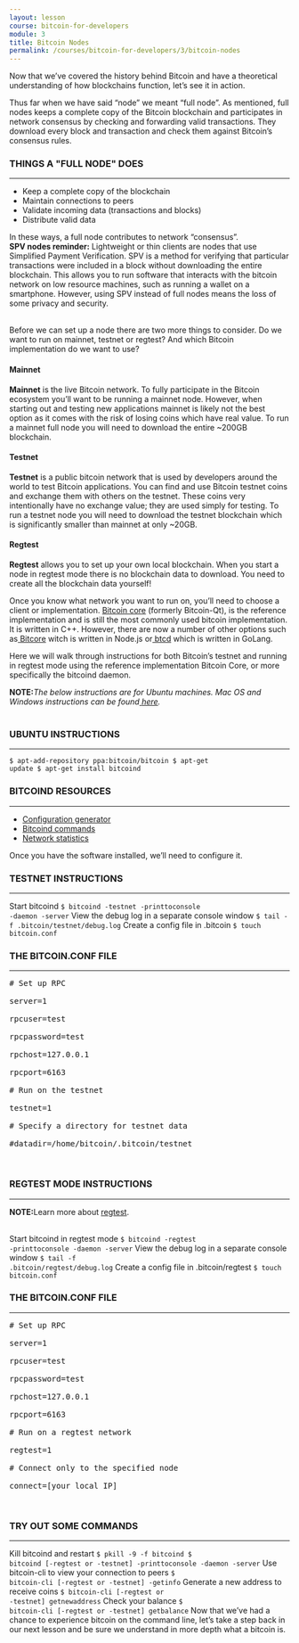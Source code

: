 ```yaml
---
layout: lesson
course: bitcoin-for-developers
module: 3
title: Bitcoin Nodes
permalink: /courses/bitcoin-for-developers/3/bitcoin-nodes
---
```


<span>
<span class="openingParagraph">Now that we’ve covered the history behind Bitcoin and have a theoretical understanding of how blockchains function, let’s see it in action.</span>

Thus far when we have said “node” we meant “full node”. As mentioned, full nodes keeps a complete copy of the Bitcoin blockchain and participates in network consensus by checking and forwarding valid transactions. They download every block and transaction and check them against Bitcoin’s consensus rules.
<h3>THINGS A "FULL NODE" DOES</h3>

<hr />

<ul>
 	<li>Keep a complete copy of the blockchain</li>
 	<li>Maintain connections to peers</li>
 	<li>Validate incoming data (transactions and blocks)</li>
 	<li>Distribute valid data</li>
</ul>
In these ways, a full node contributes to network “consensus”.
<div class="tealCallout"><b>SPV nodes reminder:</b> Lightweight or thin clients are nodes that use Simplified Payment Verification. SPV is a method for verifying that particular transactions were included in a block without downloading the entire blockchain. This allows you to run software that interacts with the bitcoin network on low resource machines, such as running a wallet on a smartphone. However, using SPV instead of full nodes means the loss of some privacy and security.</div>
&nbsp;

Before we can set up a node there are two more things to consider. Do we want to run on mainnet, testnet or regtest? And which Bitcoin implementation do we want to use?
<h4>Mainnet</h4>
<b>Mainnet</b> is the live Bitcoin network. To fully participate in the Bitcoin ecosystem you’ll want to be running a mainnet node. However, when starting out and testing new applications mainnet is likely not the best option as it comes with the risk of losing coins which have real value. To run a mainnet full node you will need to download the entire ~200GB blockchain.
<h4>Testnet</h4>
<b>Testnet</b> is a public bitcoin network that is used by developers around the world to test Bitcoin applications. You can find and use Bitcoin testnet coins and exchange them with others on the testnet. These coins very intentionally have no exchange value; they are used simply for testing. To run a testnet node you will need to download the testnet blockchain which is significantly smaller than mainnet at only ~20GB.
<h4>Regtest</h4>
<b>Regtest</b> allows you to set up your own local blockchain. When you start a node in regtest mode there is no blockchain data to download. You need to create all the blockchain data yourself!

Once you know what network you want to run on, you’ll need to choose a client or implementation. <a href="https://github.com/bitcoin/bitcoin" target="_blank" rel="noopener noreferrer">Bitcoin core</a> (formerly Bitcoin-Qt), is the reference implementation and is still the most commonly used bitcoin implementation. It is written in C++. However, there are now a number of other options such as<a href="https://github.com/bitpay/bitcore/" target="_blank" rel="noopener noreferrer"> Bitcore</a> witch is written in Node.js or<a href="https://github.com/btcsuite/btcd" target="_blank" rel="noopener noreferrer"> btcd</a> which is written in GoLang.

Here we will walk through instructions for both Bitcoin’s testnet and running in regtest mode using the reference implementation Bitcoin Core, or more specifically the bitcoind daemon.
<div class="purpleNote"><b>NOTE:</b><i>The below instructions are for Ubuntu machines. Mac OS and Windows instructions can be found</i><a href="https://bitcoin.org/en/full-node"> <i>here</i></a><i>.</i></div>
&nbsp;
<h3>UBUNTU INSTRUCTIONS</h3>

<hr />

<code class="cli">$ apt-add-repository ppa:bitcoin/bitcoin
$ apt-get update
$ apt-get install bitcoind</code>
<h3>BITCOIND RESOURCES</h3>

<hr />

<ul>
 	<li><a href="https://jlopp.github.io/bitcoin-core-config-generator/" target="_blank" rel="noopener noreferrer">Configuration generator</a></li>
 	<li><a href="https://en.bitcoin.it/wiki/Running_Bitcoin" target="_blank" rel="noopener noreferrer">Bitcoind commands</a></li>
 	<li><a href="https://coin.dance/nodes" target="_blank" rel="noopener noreferrer">Network statistics</a></li>
</ul>
Once you have the software installed, we’ll need to configure it.
<h3>TESTNET INSTRUCTIONS</h3>

<hr />

Start bitcoind
<code class="cli">$ bitcoind -testnet -printtoconsole -daemon -server</code>
View the debug log in a separate console window
<code class="cli">$ tail -f .bitcoin/testnet/debug.log</code>
Create a config file in .bitcoin
<code class="cli">$ touch bitcoin.conf</code>
<h3>THE BITCOIN.CONF FILE</h3>

<hr />

<pre># Set up RPC

server=1

rpcuser=test

rpcpassword=test

rpchost=127.0.0.1

rpcport=6163

# Run on the testnet

testnet=1

# Specify a directory for testnet data

#datadir=/home/bitcoin/.bitcoin/testnet
</pre>
&nbsp;
<h3>REGTEST MODE INSTRUCTIONS</h3>

<hr />

<div class="purpleNote"><b>NOTE:</b>Learn more about <a href="https://bitcoin.org/en/developer-examples#regtest-mode" target="_blank" rel="noopener noreferrer"> regtest</a>.</div>
&nbsp;

Start bitcoind in regtest mode
<code class="cli">$ bitcoind -regtest -printtoconsole -daemon -server</code>
View the debug log in a separate console window
<code class="cli">$ tail -f .bitcoin/regtest/debug.log</code>
Create a config file in .bitcoin/regtest
<code class="cli">$ touch bitcoin.conf</code>
<h3>THE BITCOIN.CONF FILE</h3>

<hr />

<pre># Set up RPC

server=1

rpcuser=test

rpcpassword=test

rpchost=127.0.0.1

rpcport=6163

# Run on a regtest network

regtest=1

# Connect only to the specified node

connect=[your local IP]
</pre>
&nbsp;
<h3>TRY OUT SOME COMMANDS</h3>

<hr />

Kill bitcoind and restart
<code class="cli">$ pkill -9 -f bitcoind
$ bitcoind [-regtest or -testnet] -printtoconsole -daemon -server</code>
Use bitcoin-cli to view your connection to peers
<code class="cli">$ bitcoin-cli [-regtest or -testnet] -getinfo</code>
Generate a new address to receive coins
<code class="cli">$ bitcoin-cli [-regtest or -testnet] getnewaddress</code>
Check your balance
<code class="cli">$ bitcoin-cli [-regtest or -testnet] getbalance</code>
Now that we’ve had a chance to experience bitcoin on the command line, let’s take a step back in our next lesson and be sure we understand in more depth what a bitcoin is.</span>
